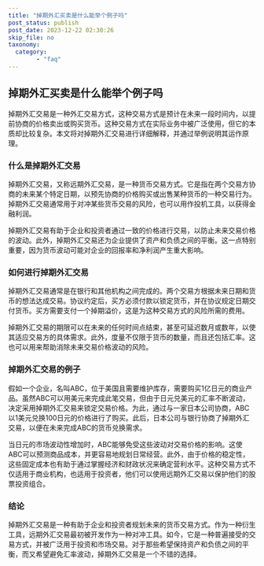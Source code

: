 ```yaml
---
title: "掉期外汇买卖是什么能举个例子吗"
post_status: publish
post_date: 2023-12-22 02:30:26
skip_file: no
taxonomy:
  category:
        - "faq"
---
```


## 掉期外汇买卖是什么能举个例子吗

掉期外汇交易是一种外汇交易方式，这种交易方式是预计在未来一段时间内，以提前协商的价格卖出或购买货币。这种交易方式在实际业务中被广泛使用，但它的本质却比较复杂。本文将对掉期外汇交易进行详细解释，并通过举例说明其运作原理。

### 什么是掉期外汇交易

掉期外汇交易，又称远期外汇交易，是一种货币交易方式。它是指在两个交易方协商的未来某个特定日期，以预先协商的价格购买或出售某种货币的一种交易行为。掉期外汇交易通常用于对冲某些货币交易的风险，也可以用作投机工具，以获得金融利润。

掉期外汇交易有助于企业和投资者通过一致的价格进行交易，以防止未来交易价格的波动。此外，掉期外汇交易还为企业提供了资产和负债之间的平衡。这一点特别重要，因为货币波动可能对企业的回报率和净利润产生重大影响。

### 如何进行掉期外汇交易

掉期外汇交易通常是在银行和其他机构之间完成的。两个交易方根据未来日期和货币的想法达成交易。协议约定后，买方必须付款以锁定货币，并在协议规定日期交付货币。买方需要支付一个掉期溢价，这是为这种交易方式的风险所需的费用。

掉期外汇交易的期限可以在未来的任何时间点结束，甚至可延迟数月或数年，以使其适应交易方的具体需求。此外，度量不仅限于货币的数量，而且还包括汇率。这也可以用来帮助消除未来交易价格波动的风险。

### 掉期外汇交易的例子

假如一个企业，名叫ABC，位于美国且需要维护库存，需要购买1亿日元的商业产品。虽然ABC可以用美元来完成此笔交易，但由于日元兑美元的汇率不断波动，决定采用掉期外汇交易来锁定交易价格。为此，通过与一家日本公司协商，ABC以1美元兑换100日元的价格进行了购买。此后，日本公司与银行协商了掉期外汇交易，以便在未来完成ABC的货币兑换需求。

当日元的市场波动性增加时，ABC能够免受这些波动对交易价格的影响。这使ABC可以预测商品成本，并更容易地规划日常经营。此外，由于价格的稳定性，这些固定成本也有助于通过掌握经济和财政状况来确定营利水平。这种交易方式不仅适用于商业机构，也适用于投资者，他们可以使用远期外汇交易以保护他们的股票投资组合。

### 结论

掉期外汇交易是一种有助于企业和投资者规划未来的货币交易方式。作为一种衍生工具，远期外汇交易最初被开发作为一种对冲工具。如今，它是一种普遍接受的交易方式，并被广泛用于投资和市场交易。对于那些希望保持资产和负债之间的平衡，而又希望避免汇率波动，掉期外汇交易是一个不错的选择。
